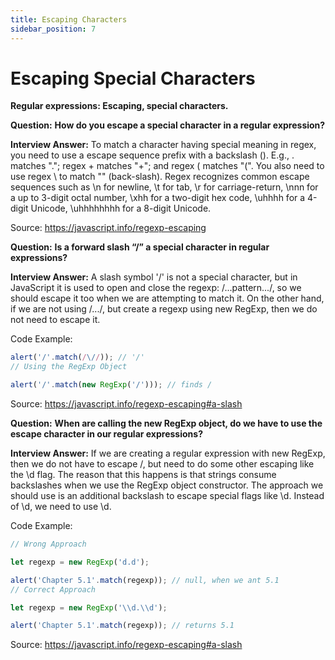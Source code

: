 ```yaml
---
title: Escaping Characters
sidebar_position: 7
---
```


# Escaping Special Characters

**Regular expressions: Escaping, special characters.**

**Question:** **How do you escape a special character in a regular expression?**

**Interview Answer:** To match a character having special meaning in regex, you need to use a escape sequence prefix with a backslash (\). E.g., \. matches "."; regex \+ matches "+"; and regex \( matches "(". You also need to use regex \\ to match "\" (back-slash). Regex recognizes common escape sequences such as \n for newline, \t for tab, \r for carriage-return, \nnn for a up to 3-digit octal number, \xhh for a two-digit hex code, \uhhhh for a 4-digit Unicode, \uhhhhhhhh for a 8-digit Unicode.

Source: <https://javascript.info/regexp-escaping>

**Question:** **Is a forward slash “/” a special character in regular expressions?**

**Interview Answer:** A slash symbol '/' is not a special character, but in JavaScript it is used to open and close the regexp: /...pattern.../, so we should escape it too when we are attempting to match it. On the other hand, if we are not using /.../, but create a regexp using new RegExp, then we do not need to escape it.

Code Example:

```js
alert('/'.match(/\//)); // '/'
// Using the RegExp Object

alert('/'.match(new RegExp('/'))); // finds /
```

Source: <https://javascript.info/regexp-escaping#a-slash>

**Question:** **When are calling the new RegExp object, do we have to use the escape character in our regular expressions?**

**Interview Answer:** If we are creating a regular expression with new RegExp, then we do not have to escape /, but need to do some other escaping like the \d flag. The reason that this happens is that strings consume backslashes when we use the RegExp object constructor. The approach we should use is an additional backslash to escape special flags like \d. Instead of \d, we need to use \\d.

Code Example:

```js
// Wrong Approach

let regexp = new RegExp('d.d');

alert('Chapter 5.1'.match(regexp)); // null, when we ant 5.1
// Correct Approach

let regexp = new RegExp('\\d.\\d');

alert('Chapter 5.1'.match(regexp)); // returns 5.1
```

Source: <https://javascript.info/regexp-escaping#a-slash>
